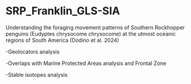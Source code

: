 # SRP_Franklin_GLS-SIA
Understanding the foraging movement patterns of Southern Rockhopper penguins (Eudyptes chrysocome chrysocome) at the utmost oceanic regions of South America (Dodino et al. 2024)

-Geolocators analysis

-Overlaps with Marine Protected Areas analysis and Frontal Zone

-Stable isotopes analysis
